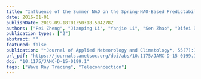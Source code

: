 ```yaml
---
title: "Influence of the Summer NAO on the Spring-NAO-Based Predictability of the East Asian Summer Monsoon"
date: 2016-01-01
publishDate: 2019-09-18T01:50:18.504278Z
authors: ["Fei Zheng", "Jianping Li", "Yanjie Li", "Sen Zhao", "Difei Deng"]
publication_types: ["2"]
abstract: ""
featured: false
publication: "*Journal of Applied Meteorology and Climatology*, 55(7):1459-1476"
url_pdf: "https://journals.ametsoc.org/doi/abs/10.1175/JAMC-D-15-0199.1"
doi: "10.1175/JAMC-D-15-0199.1"
tags: ["Wave Ray Tracing", "Teleconncection"]
---
```


